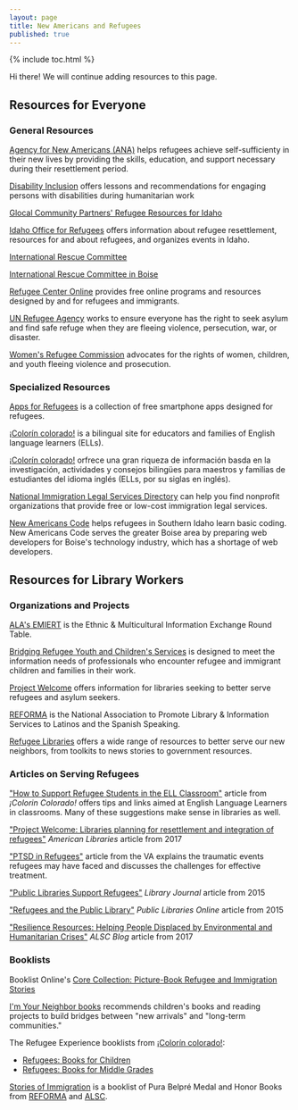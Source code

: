 ```yaml
---
layout: page  
title: New Americans and Refugees  
published: true  
---
```


{% include toc.html %}  

<p class="message">
  Hi there! We will continue adding resources to this page.
</p>

## Resources for Everyone  

### General Resources  

[Agency for New Americans (ANA)](http://www.anaidaho.org) helps refugees achieve self-sufficienty in their new lives by providing the skills, education, and support necessary during their resettlement period.  

[Disability Inclusion](https://www.womensrefugeecommission.org/disabilities/disability-inclusion) offers lessons and recommendations for engaging persons with disabilities during humanitarian work  

[Glocal Community Partners' Refugee Resources for Idaho](http://www.glocalboise.org/portal/index.php/resources/web-based-resources/refugee-idaho)  

[Idaho Office for Refugees](http://www.idahorefugees.org) offers information about refugee resettlement, resources for and about refugees, and organizes events in Idaho.  

[International Rescue Committee](https://www.rescue.org)  

[International Rescue Committee in Boise](https://www.rescue.org/united-states/boise-id)  

[Refugee Center Online](https://therefugeecenter.org) provides free online programs and resources designed by and for refugees and immigrants.  

[UN Refugee Agency](http://www.unhcr.org/about-us.html) works to ensure everyone has the right to seek asylum and find safe refuge when they are fleeing violence, persecution, war, or disaster.  

[Women's Refugee Commission](https://www.womensrefugeecommission.org) advocates for the rights of women, children, and youth fleeing violence and prosecution.  

### Specialized Resources  

[Apps for Refugees](http://appsforrefugees.com) is a collection of free smartphone apps designed for refugees.  

[¡Colorín colorado!](http://www.colorincolorado.org) is a bilingual site for educators and families of English language learners (ELLs).  

[¡Colorín colorado!](http://www.colorincolorado.org/es/home) orfrece una gran riqueza de información basda en la investigación, actividades y consejos bilingües para maestros y familias de estudiantes del idioma inglés (ELLs, por su siglas en inglés).  

[National Immigration Legal Services Directory](https://www.immigrationadvocates.org/nonprofit/legaldirectory/) can help you find nonprofit organizations that provide free or low-cost immigration legal services.  

[New Americans Code](http://www.newamericanscode.com) helps refugees in Southern Idaho learn basic coding. New Americans Code serves the greater Boise area by preparing web developers for Boise's technology industry, which has a shortage of web developers.  

## Resources for Library Workers  

### Organizations and Projects  

[ALA's EMIERT](http://www.ala.org/rt/emiert/) is the Ethnic & Multicultural Information Exchange Round Table.  

[Bridging Refugee Youth and Children's Services](http://www.brycs.org) is designed to meet the information needs of professionals who encounter refugee and immigrant children and families in their work.  

[Project Welcome](https://publish.illinois.edu/projectwelcome/) offers information for libraries seeking to better serve refugees and asylum seekers.  

[REFORMA](https://www.reforma.org) is the National Association to Promote Library & Information Services to Latinos and the Spanish Speaking.  

[Refugee Libraries](https://refugeelibraries.org) offers a wide range of resources to better serve our new neighbors, from toolkits to news stories to government resources.  

### Articles on Serving Refugees  

["How to Support Refugee Students in the ELL Classroom"](http://www.colorincolorado.org/article/how-support-refugee-students-ell-classroom) article from _¡Colorin Colorado!_ offers tips and links aimed at English Language Learners in classrooms. Many of these suggestions make sense in libraries as well.  

["Project Welcome: Libraries planning for resettlement and integration of refugees"](https://americanlibrariesmagazine.org/2017/09/22/project-welcome-refugees/) _American Libraries_ article from 2017  

["PTSD in Refugees"](https://www.ptsd.va.gov/professional/trauma/other/ptsd-refugees.asp) article from the VA explains the traumatic events refugees may have faced and discusses the challenges for effective treatment.  

["Public Libraries Support Refugees"](http://lj.libraryjournal.com/2015/12/public-services/public-libraries-support-refugees) _Library Journal_ article from 2015  

["Refugees and the Public Library"](http://publiclibrariesonline.org/2015/12/refugees-and-the-public-library/) _Public Libraries Online_ article from 2015  

["Resilience Resources: Helping People Displaced by Environmental and Humanitarian Crises"](http://www.alsc.ala.org/blog/2017/09/resilience-resources/) _ALSC Blog_ article from 2017  

### Booklists  

Booklist Online's [Core Collection: Picture-Book Refugee and Immigration Stories](https://www.booklistonline.com/Core-Collection-Picture-Book-Refugee-and-Immigration-Stories/pid=8652225)  

[I'm Your Neighbor books](http://www.imyourneighborbooks.org) recommends children's books and reading projects to build bridges between "new arrivals" and "long-term communities."  

The Refugee Experience booklists from [¡Colorín colorado!](http://www.colorincolorado.org):  

- [Refugees: Books for Children](http://www.colorincolorado.org/booklist/refugee-experience-books-children)  
- [Refugees: Books for Middle Grades](http://www.colorincolorado.org/booklist/refugees-books-middle-grades)  

[Stories of Immigration](http://www.ala.org/alsc/sites/ala.org.alsc/files/content/compubs/booklists/Stories%20of%20Immigration%20Booklist%20FINAL%202.0.pdf) is a booklist of Pura Belpré Medal and Honor Books from [REFORMA](https://www.reforma.org) and [ALSC](http://www.ala.org/alsc/).  

<!--
<div style="background: #FFC247">
<img style="display:block; margin:auto;" src="/public/images/dove.png">
</div>
-->